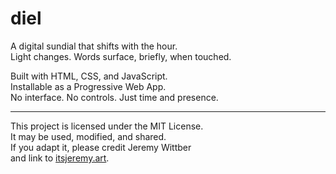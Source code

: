 # diel

A digital sundial that shifts with the hour.  
Light changes. Words surface, briefly, when touched.

Built with HTML, CSS, and JavaScript.  
Installable as a Progressive Web App.  
No interface. No controls. Just time and presence.

---

This project is licensed under the MIT License.  
It may be used, modified, and shared.  
If you adapt it, please credit Jeremy Wittber  
and link to [itsjeremy.art](https://itsjeremy.art).
